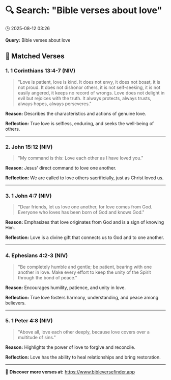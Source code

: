 # 🔍 Search: "Bible verses about love"
🕒 2025-08-12 03:26

**Query:** Bible verses about love

## 📖 Matched Verses

### 1. 1 Corinthians 13:4-7 (NIV)
> "Love is patient, love is kind. It does not envy, it does not boast, it is not proud. It does not dishonor others, it is not self-seeking, it is not easily angered, it keeps no record of wrongs. Love does not delight in evil but rejoices with the truth. It always protects, always trusts, always hopes, always perseveres."

**Reason:** Describes the characteristics and actions of genuine love.

**Reflection:** True love is selfless, enduring, and seeks the well-being of others.

---

### 2. John 15:12 (NIV)
> "My command is this: Love each other as I have loved you."

**Reason:** Jesus' direct command to love one another.

**Reflection:** We are called to love others sacrificially, just as Christ loved us.

---

### 3. 1 John 4:7 (NIV)
> "Dear friends, let us love one another, for love comes from God. Everyone who loves has been born of God and knows God."

**Reason:** Emphasizes that love originates from God and is a sign of knowing Him.

**Reflection:** Love is a divine gift that connects us to God and to one another.

---

### 4. Ephesians 4:2-3 (NIV)
> "Be completely humble and gentle; be patient, bearing with one another in love. Make every effort to keep the unity of the Spirit through the bond of peace."

**Reason:** Encourages humility, patience, and unity in love.

**Reflection:** True love fosters harmony, understanding, and peace among believers.

---

### 5. 1 Peter 4:8 (NIV)
> "Above all, love each other deeply, because love covers over a multitude of sins."

**Reason:** Highlights the power of love to forgive and reconcile.

**Reflection:** Love has the ability to heal relationships and bring restoration.

---

🔗 **Discover more verses at:** https://www.bibleversefinder.app
